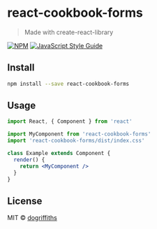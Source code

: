 # react-cookbook-forms

> Made with create-react-library

[![NPM](https://img.shields.io/npm/v/react-cookbook-forms.svg)](https://www.npmjs.com/package/react-cookbook-forms) [![JavaScript Style Guide](https://img.shields.io/badge/code_style-standard-brightgreen.svg)](https://standardjs.com)

## Install

```bash
npm install --save react-cookbook-forms
```

## Usage

```jsx
import React, { Component } from 'react'

import MyComponent from 'react-cookbook-forms'
import 'react-cookbook-forms/dist/index.css'

class Example extends Component {
  render() {
    return <MyComponent />
  }
}
```

## License

MIT © [dogriffiths](https://github.com/dogriffiths)
